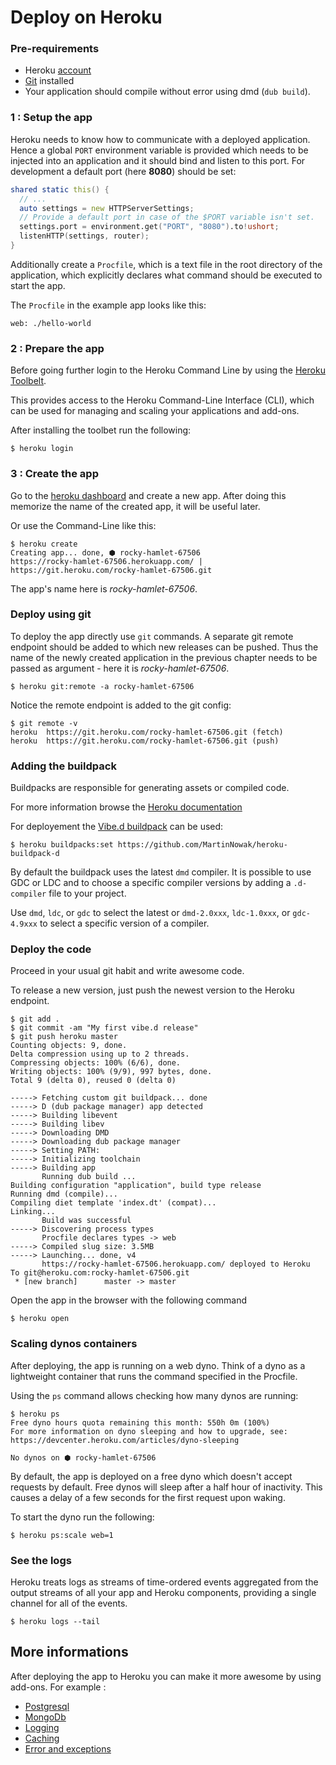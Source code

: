 # Deploy on Heroku

### Pre-requirements

- Heroku [account](https://signup.heroku.com/login)
- [Git](https://git-scm.com/) installed
- Your application should compile without error using dmd (`dub build`).

### 1 : Setup the app

Heroku needs to know how to communicate with a deployed application.
Hence a global `PORT` environment variable is provided which needs to be injected into an application and
it should bind and listen to this port.
For development a default port (here __8080__) should be set:

```d
shared static this() {
  // ...
  auto settings = new HTTPServerSettings;
  // Provide a default port in case of the $PORT variable isn't set.
  settings.port = environment.get("PORT", "8080").to!ushort;
  listenHTTP(settings, router);
}
```

Additionally create a `Procfile`, which is a text file in the root directory of the application, which explicitly declares what command
should be executed to start the app.

The `Procfile` in the example app looks like this:

```
web: ./hello-world
```

### 2 : Prepare the app

Before going further login to the Heroku Command Line by using the [Heroku Toolbelt](https://toolbelt.heroku.com/standalone).

This provides access to the Heroku Command-Line Interface (CLI), which can be used for managing and scaling your applications and add-ons.

After installing the toolbet run the following:

```
$ heroku login
```

### 3 : Create the app

Go to the [heroku dashboard](https://dashboard.heroku.com) and create a new app.
After doing this memorize the name of the created app, it will be useful later.

Or use the Command-Line like this:

```
$ heroku create
Creating app... done, ⬢ rocky-hamlet-67506
https://rocky-hamlet-67506.herokuapp.com/ | https://git.heroku.com/rocky-hamlet-67506.git
```

The app's name here is *rocky-hamlet-67506*.

### Deploy using git

To deploy the app directly use `git` commands. A separate git remote endpoint should be added to which new releases can be pushed.
Thus the name of the newly created application
in the previous chapter needs to be passed as argument - here it is *rocky-hamlet-67506*.

```
$ heroku git:remote -a rocky-hamlet-67506
```

Notice the remote endpoint is added to the git config:

```
$ git remote -v
heroku	https://git.heroku.com/rocky-hamlet-67506.git (fetch)
heroku	https://git.heroku.com/rocky-hamlet-67506.git (push)
```

### Adding the buildpack

Buildpacks are responsible for generating assets or compiled code.

For more information browse the [Heroku documentation](https://devcenter.heroku.com/articles/buildpacks)

For deployement the [Vibe.d buildpack](https://github.com/MartinNowak/heroku-buildpack-d) can be used:

```
$ heroku buildpacks:set https://github.com/MartinNowak/heroku-buildpack-d
```
By default the buildpack uses the latest `dmd` compiler.
It is possible to use GDC or LDC and to choose a specific compiler versions by adding a `.d-compiler` file to your project.

Use `dmd`, `ldc`, or `gdc` to select the latest or `dmd-2.0xxx`, `ldc-1.0xxx`, or `gdc-4.9xxx` to
select a specific version of a compiler.

### Deploy the code

Proceed in your usual git habit and write awesome code.

To release a new version, just push the newest version to the Heroku endpoint.

```
$ git add .
$ git commit -am "My first vibe.d release"
$ git push heroku master
Counting objects: 9, done.
Delta compression using up to 2 threads.
Compressing objects: 100% (6/6), done.
Writing objects: 100% (9/9), 997 bytes, done.
Total 9 (delta 0), reused 0 (delta 0)

-----> Fetching custom git buildpack... done
-----> D (dub package manager) app detected
-----> Building libevent
-----> Building libev
-----> Downloading DMD
-----> Downloading dub package manager
-----> Setting PATH:
-----> Initializing toolchain
-----> Building app
       Running dub build ...
Building configuration "application", build type release
Running dmd (compile)...
Compiling diet template 'index.dt' (compat)...
Linking...
       Build was successful
-----> Discovering process types
       Procfile declares types -> web
-----> Compiled slug size: 3.5MB
-----> Launching... done, v4
       https://rocky-hamlet-67506.herokuapp.com/ deployed to Heroku
To git@heroku.com:rocky-hamlet-67506.git
 * [new branch]      master -> master
```

Open the app in the browser with the following command

```
$ heroku open
```

### Scaling dynos containers

After deploying, the app is running on a web dyno.
Think of a dyno as a lightweight container that runs the command specified in the Procfile.

Using the `ps` command allows checking how many dynos are running:

```
$ heroku ps
Free dyno hours quota remaining this month: 550h 0m (100%)
For more information on dyno sleeping and how to upgrade, see:
https://devcenter.heroku.com/articles/dyno-sleeping

No dynos on ⬢ rocky-hamlet-67506
```

By default, the app is deployed on a free dyno which doesn't accept requests by default.
Free dynos will sleep after a half hour of inactivity. This causes a delay of a few seconds for the first request upon waking.

To start the dyno run the following:

```
$ heroku ps:scale web=1
```

### See the logs

Heroku treats logs as streams of time-ordered events aggregated from the output streams of all your app and Heroku components,
providing a single channel for all of the events.

```
$ heroku logs --tail
```

## More informations

After deploying the app to Heroku you can make it more awesome by using add-ons. For example :

- [Postgresql](https://elements.heroku.com/addons/heroku-postgresql)
- [MongoDb](https://elements.heroku.com/addons/mongohq)
- [Logging](https://elements.heroku.com/addons#logging)
- [Caching](https://elements.heroku.com/addons#caching)
- [Error and exceptions](https://elements.heroku.com/addons#errors-exceptions)
